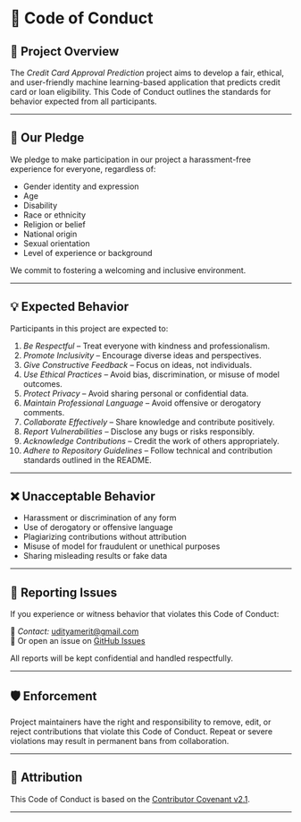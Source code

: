 # 📜 Code of Conduct

## 💼 Project Overview
The *Credit Card Approval Prediction* project aims to develop a fair, ethical, and user-friendly machine learning-based application that predicts credit card or loan eligibility. This Code of Conduct outlines the standards for behavior expected from all participants.


---

## 👥 Our Pledge
We pledge to make participation in our project a harassment-free experience for everyone, regardless of:

- Gender identity and expression  
- Age  
- Disability  
- Race or ethnicity  
- Religion or belief  
- National origin  
- Sexual orientation  
- Level of experience or background

We commit to fostering a welcoming and inclusive environment.

---

## 💡 Expected Behavior

Participants in this project are expected to:

1. *Be Respectful* – Treat everyone with kindness and professionalism.
2. *Promote Inclusivity* – Encourage diverse ideas and perspectives.
3. *Give Constructive Feedback* – Focus on ideas, not individuals.
4. *Use Ethical Practices* – Avoid bias, discrimination, or misuse of model outcomes.
5. *Protect Privacy* – Avoid sharing personal or confidential data.
6. *Maintain Professional Language* – Avoid offensive or derogatory comments.
7. *Collaborate Effectively* – Share knowledge and contribute positively.
8. *Report Vulnerabilities* – Disclose any bugs or risks responsibly.
9. *Acknowledge Contributions* – Credit the work of others appropriately.
10. *Adhere to Repository Guidelines* – Follow technical and contribution standards outlined in the README.

---

## ❌ Unacceptable Behavior

- Harassment or discrimination of any form  
- Use of derogatory or offensive language  
- Plagiarizing contributions without attribution  
- Misuse of model for fraudulent or unethical purposes  
- Sharing misleading results or fake data  

---

## 📢 Reporting Issues

If you experience or witness behavior that violates this Code of Conduct:

📧 *Contact:* [udityamerit@gmail.com](mailto:udityamerit@gmail.com)  
🔧 Or open an issue on [GitHub Issues](https://github.com/udityamerit/Credit-Card-Approval-Prediction/issues)

All reports will be kept confidential and handled respectfully.

---

## 🛡 Enforcement

Project maintainers have the right and responsibility to remove, edit, or reject contributions that violate this Code of Conduct. Repeat or severe violations may result in permanent bans from collaboration.

---
 

## 📝 Attribution

This Code of Conduct is based on the [Contributor Covenant v2.1](https://www.contributor-covenant.org/version/2/1/code_of_conduct.html).

---
